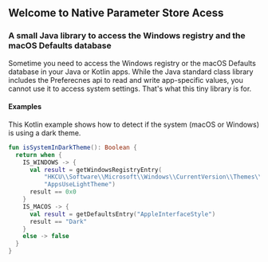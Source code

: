 ## Welcome to Native Parameter Store Acess
### A small Java library to access the Windows registry and the macOS Defaults database

Sometime you need to access the Windows registry or the macOS Defaults database in your Java or Kotlin apps. While the Java standard class library includes the Preferecnes api to read and write app-specific values, you cannot use it to access system settings. That's what this tiny library is for.

#### Examples

This Kotlin example shows how to detect if the system (macOS or Windows) is using a dark theme.

```kotlin
fun isSystemInDarkTheme(): Boolean {
  return when {
    IS_WINDOWS -> {
      val result = getWindowsRegistryEntry(
          "HKCU\\Software\\Microsoft\\Windows\\CurrentVersion\\Themes\\Personalize",
          "AppsUseLightTheme")
      result == 0x0
    }
    IS_MACOS -> {
      val result = getDefaultsEntry("AppleInterfaceStyle")
      result == "Dark"
    }
    else -> false
  }
}
```